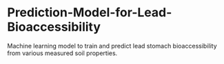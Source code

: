 # Prediction-Model-for-Lead-Bioaccessibility
Machine learning model to train and predict lead stomach bioaccessibility from various measured soil properties. 
